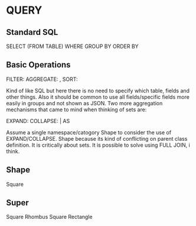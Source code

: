 # QUERY

## Standard SQL

SELECT <fields> (FROM TABLE) WHERE <conditions> GROUP BY <fields> ORDER BY <fields> <order>


## Basic Operations

FILTER: <conditions>
AGGREGATE: <fields>, <sets>
SORT: <fields> <order>

Kind of like SQL but here there is no need to specify which table, fields and other things.
Also it should be common to use all fields/specific fields more easily in groups and not shown as JSON.
Two more aggregation mechanisms that came to mind when thinking of sets are:

EXPAND: <set>
COLLAPSE: <set> | <fields> AS <set>

Assume a single namespace/catogory Shape to consider the use of EXPAND/COLLAPSE.
Shape because its kind of conflicting on parent class definition. It is critically about sets.
It is possible to solve using FULL JOIN, i think. 


Shape
-----
Square


Super
-----
Square	Rhombus
Square	Rectangle
